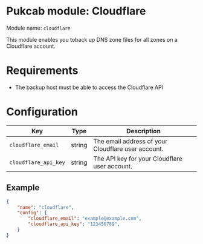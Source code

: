 # Pukcab module: Cloudflare

Module name: `cloudflare`

This module enables you toback up DNS zone files for all zones on a Cloudflare account.

# Requirements

- The backup host must be able to access the Cloudflare API

# Configuration

|Key|Type|Description|
|---|----|-----------|
|`cloudflare_email`|string|The email address of your Cloudflare user account.|
|`cloudflare_api_key`|string|The API key for your Cloudflare user account.|

## Example

```json
{
    "name": "cloudflare",
    "config": {
        "cloudflare_email": "example@example.com",
        "cloudflare_api_key": "123456789",
    }
}
```
